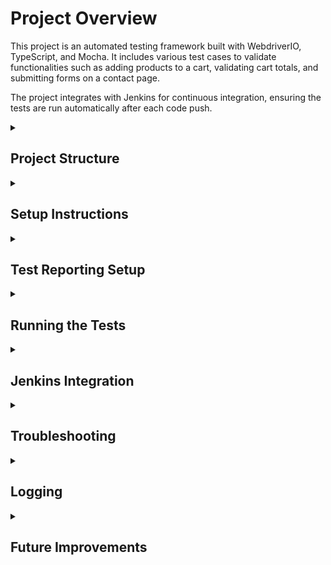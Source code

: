 # Project Overview
This project is an automated testing framework built with WebdriverIO, TypeScript, and Mocha.
It includes various test cases to validate functionalities such as adding products to a cart, validating cart totals, and submitting forms on a contact page.

The project integrates with Jenkins for continuous integration, ensuring the tests are run automatically after each code push.

<details>
<summary><h2>Project Structure</h2></summary>
The project follows a typical WebdriverIO structure with additional separation for page objects and data files.

```bash
├── constants/
│   └── urls.ts                 # URL Constants
├── data/
│   └── shopData.ts             # Contains product data for tests
├── logs/                       # Folder where log files will be stored
├── pages/
│   ├── base.page.ts            # Base page containing common functions
│   ├── cart.page.ts            # Page object for the Cart Page
│   ├── contact.page.ts         # Page object for the Contact Page
│   ├── home.page.ts            # Page object for the Home Page
│   ├── shop.page.ts            # Page object for the Shop Page
├── reports/
│   └── junit-results/          # JUnit XML test reports generated during test execution
├── test/
│   └── specs/
│       ├── cart.spec.ts        # Test cases for the Cart
│       ├── contact.spec.ts     # Test cases for the Contact Page
├── utils/
│   └── logger.ts               # Utility for logging
|── .env                        # Environment variables for the project
├── wdio.conf.ts                # WebdriverIO configuration
├── .gitignore                  # Files to ignore in git
├── README.md                   # Project README file
└── tsconfig.json               # TypeScript configuration
```
</details>
<details>
<summary><h2>Setup Instructions</h2></summary>
To set up the project locally, follow these steps:

### Prerequisites
- **Node.js** (version 12.x or higher)
- **npm** (Node Package Manager)
- **WebdriverIO** (for running browser automation)
- **Java** (for Jenkins setup)

### Installation

### 1. Clone the repository:
```bash
git clone https://github.com/mozn51/planit-test.git
cd planit-test
```

### 2. Install dependencies:
```bash
npm install
```

### 3. Ensure that **Java** is installed on your system for Jenkins setup, which you can verify by running:
```bash
java -version
```

### 4. Configure Environment Variables:
Create a `.env` file in the root of your project directory. This file is used to set important configuration options, such as enabling/disabling Winston logging and setting the log level.

Example `.env` file:
```bash
USE_WINSTON=true
LOG_LEVEL=info
```
You can modify these values based on your logging preferences and requirements.

</details>
<details>
<summary><h2>Test Reporting Setup</h2></summary>

This project uses `JUnit` for test result reporting with WebdriverIO. The reports are generated after running the tests and can be viewed in Jenkins.

## JUnit Reporter Configuration

The JUnit reporter is configured in `wdio.conf.js`. Here is the configuration used:

```bash
reporters: ['spec', ['junit', {
    outputDir: './reports/junit-results/',
    outputFileFormat: function (options) {
        return `results-${options.cid}.xml`
    }
}]],
```

 - The JUnit reports are saved in the `./reports/junit-results/ directory`.
 - Each worker generates its own XML report file.

</details>

<details>
<summary><h2>Running the Tests</h2></summary>
You can execute the test suite by running the following command:
This will run all tests defined in the test/specs/ folder using the configuration provided in wdio.conf.ts.

The `.env` file controls the logging output during test execution.
Ensure that the `.env` file is correctly set up before running the tests to adjust the verbosity of logs and the logger backend (Winston or console).

```bash
npx wdio run wdio.conf.ts
```
or
```bash
npm test
```

## Running specific tests
If you want to run a specific test suite, you can modify the command like this:
You can replace cart.spec.ts with any test file you want to execute individually.
```bash
npx wdio run wdio.conf.ts --spec test/specs/cart.spec.ts
```
</details>
<details>
<summary><h2>Jenkins Integration</h2></summary>

### Set up **Jenkins** if necessary.

This project is ready for Jenkins integration. Follow the instructions below to set it up:

### 1. Install Jenkins (if not already installed)
If you don't have Jenkins installed on your local machine or server, you can follow the installation instructions [here](https://www.jenkins.io/doc/book/installing/).

### 2. Configure Jenkins Job
- Create a new Jenkins job.
- Under "Source Code Management," add your Git repository.
- Under "Build," add an "Execute Shell" or "Execute Batch Command" build step with the following command:
```bash
npm install
npx test
```

Ensure that the `.env` file is included or configured within Jenkins so that environment variables such as `USE_WINSTON` and `LOG_LEVEL` are correctly applied when running the tests. This will allow Jenkins to use the same logging configuration as your local environment.

### 3. Handle Environment Variables in Jenkins

Ensure the environment variables from your `.env` file (such as `USE_WINSTON` and `LOG_LEVEL`) are passed correctly to Jenkins. You can do this in two ways:

**Option 1: Jenkins Environment Injection**
 - In the Jenkins job configuration, under Build Environment, check Inject environment variables.
 - Create a properties file with your environment variables or manually define them.

Example:

```bash
USE_WINSTON=true
LOG_LEVEL=info
```

**Option 2: Set Environment Variables in Shell Script**
 - Add the environment variables directly in the shell command you are using to build the project.

```bash
export USE_WINSTON=true
export LOG_LEVEL=info
npm install
npm test
```

### 4. JUnit Test Reporting in Jenkins

**To view test reports in Jenkins:**
 - In Post-build Actions, add Publish JUnit test result report.
 - In the Test report XMLs field, enter the path to your JUnit test report files:

```bash
reports/junit-results/*.xml
```
 - Jenkins will generate a summary of the test results, and you can view detailed results in the Test Result section after each build.

</details>
<details>
<summary><h2>Troubleshooting</h2></summary>

### Common Issues:

 - **WebdriverIO not finding elements:**
   - Ensure that element selectors are correct and that the application is loading as expected.
   - Use browser debug tools (like Chrome DevTools) to verify element selectors.

 - **Test failures due to timeouts:**
   - You can increase the timeout durations in `wdio.conf.ts` under `waitforTimeout` and `connectionRetryTimeout`.

 - **Issues with Jenkins:**
   - Make sure Jenkins has access to all necessary environment variables and system paths.
   - Check Jenkins logs for any issues with plugin installations or builds.
 
 - **Issues with logs:**
    - If logs are not appearing as expected or the tests are failing unexpectedly, check the `.env` file to ensure the environment variables are correctly set.
    - For example, setting `LOG_LEVEL=debug` can provide more detailed logs for troubleshooting.

### Debugging:
To debug the test cases, you can use the following steps:
```bash
npx wdio run wdio.conf.ts --debug
```
</details>
<details>
<summary><h2>Logging</h2></summary>

The project uses a logging utility located in `utils/logger.ts`. This allows consistent logging across different environments with or without Winston.

#### Using Winston
By default, Winston is used to capture and format logs. If Winston is enabled via environment variables, logs will be structured with timestamps and log levels (e.g., INFO, ERROR). Logs can also be directed to different transports (e.g., files, console).

#### Environment Configuration
Environment Configuration

Logging behavior is controlled by environment variables defined in the `.env` file. Here's how to configure it:

```bash
USE_WINSTON=true  # Enable or disable Winston logging
LOG_LEVEL=info    # Set the log level (info, warn, error, debug)
```

If Winston is disabled, a simpler console logging system is used, which outputs logs directly to the console with timestamps in ISO format.

#### Log Levels
- **INFO**: General information about test steps.
- **WARN**: Warnings about potential issues.
- **ERROR**: Critical issues that cause test failures.
- **DEBUG**: Detailed debugging information, useful for development and troubleshooting.

#### Example Log Output:

Logs will include the following information:

 - Timestamp (in the format YYYY-MM-DD HH:mm:ss or ISO 8601 for fallback)
 - Log level (INFO, WARN, ERROR, DEBUG)
 - Message detailing the current test step or error


Example output with Winston or without Winston

```bash
2024-09-24 15:34:56 [INFO]: Navigated to Shop page successfully
2024-09-24 15:34:57 [ERROR]: Error adding product to cart: Product not found
```

#### How to use Logging:

To add custom log messages throughout the code, use the `customLogger` function:

```bash
customLogger('Navigated to Shop page successfully', LogLevel.INFO);
```
</details>
<details>
<summary><h2>Future Improvements</h2></summary>

1. **Add More Test Coverage**:
   - Expand the test coverage to include edge cases and negative test scenarios.

2. **Integration with Cloud Testing Platforms**:
   - Integrate with services like BrowserStack or Sauce Labs to execute tests on multiple browsers and devices.

3. **Improve Reporting**:
   - Implement enhanced test reporting, perhaps using Allure or a similar reporting tool.

4. **Parallel Test Execution**:
   - Configure WebdriverIO to run tests in parallel across different browser sessions to reduce execution time.

</details>
